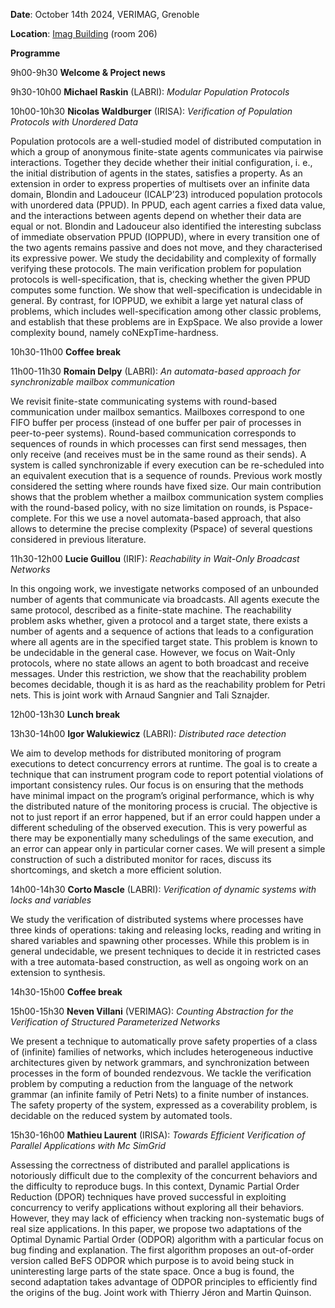 **Date**: October 14th 2024, VERIMAG, Grenoble

**Location**: [Imag Building](https://maps.app.goo.gl/TMhExC3UkwZsivkN8) (room 206)

**Programme**

9h00-9h30 **Welcome & Project news**

9h30-10h00 **Michael Raskin** (LABRI): *Modular Population Protocols*

10h00-10h30 **Nicolas Waldburger** (IRISA): *Verification of Population Protocols with Unordered Data*

Population protocols are a well-studied model of distributed
computation in which a group of anonymous finite-state agents
communicates via pairwise interactions. Together they decide whether
their initial configuration, i. e., the initial distribution of agents
in the states, satisfies a property. As an extension in order to
express properties of multisets over an infinite data domain, Blondin
and Ladouceur (ICALP’23) introduced population protocols with
unordered data (PPUD). In PPUD, each agent carries a fixed data value,
and the interactions between agents depend on whether their data are
equal or not.  Blondin and Ladouceur also identified the interesting
subclass of immediate observation PPUD (IOPPUD), where in every
transition one of the two agents remains passive and does not move,
and they characterised its expressive power.  We study the
decidability and complexity of formally verifying these protocols.
The main verification problem for population protocols is
well-specification, that is, checking whether the given PPUD computes
some function. We show that well-specification is undecidable in
general.  By contrast, for IOPPUD, we exhibit a large yet natural
class of problems, which includes well-specification among other
classic problems, and establish that these problems are in
ExpSpace. We also provide a lower complexity bound, namely
coNExpTime-hardness.

10h30-11h00 **Coffee break**

11h00-11h30 **Romain Delpy** (LABRI): *An automata-based approach for synchronizable mailbox communication*

We revisit finite-state communicating systems with round-based
communication under mailbox semantics. Mailboxes correspond to one
FIFO buffer per process (instead of one buffer per pair of processes
in peer-to-peer systems). Round-based communication corresponds to
sequences of rounds in which processes can first send messages, then
only receive (and receives must be in the same round as their
sends). A system is called synchronizable if every execution can be
re-scheduled into an equivalent execution that is a sequence of
rounds. Previous work mostly considered the setting where rounds have
fixed size. Our main contribution shows that the problem whether a
mailbox communication system complies with the round-based policy,
with no size limitation on rounds, is Pspace-complete. For this we use
a novel automata-based approach, that also allows to determine the
precise complexity (Pspace) of several questions considered in
previous literature.

11h30-12h00 **Lucie Guillou** (IRIF): *Reachability in Wait-Only Broadcast Networks*

In this ongoing work, we investigate networks composed of an unbounded
number of agents that communicate via broadcasts. All agents execute
the same protocol, described as a finite-state machine. The
reachability problem asks whether, given a protocol and a target
state, there exists a number of agents and a sequence of actions that
leads to a configuration where all agents are in the specified target
state. This problem is known to be undecidable in the general
case. However, we focus on Wait-Only protocols, where no state allows
an agent to both broadcast and receive messages. Under this
restriction, we show that the reachability problem becomes decidable,
though it is as hard as the reachability problem for Petri nets.  This
is joint work with Arnaud Sangnier and Tali Sznajder.

12h00-13h30 **Lunch break**

13h30-14h00 **Igor Walukiewicz** (LABRI): *Distributed race detection*

We aim to develop methods for distributed monitoring of program executions to
detect concurrency errors at runtime. The goal is to create a technique that can instrument
program code to report potential violations of important consistency rules. Our
focus is on ensuring that the methods have minimal impact on the program’s
original performance, which is why the distributed nature of the monitoring
process is crucial. The objective is not to just report if an error happened,
but if an error could happen under a different scheduling of the observed
execution. This is very powerful as there may be exponentially many schedulings
of the same execution, and an error can appear only in particular corner cases. 
We will present a simple construction of such a distributed monitor for races,
discuss its shortcomings, and sketch a more efficient solution. 

14h00-14h30 **Corto Mascle** (LABRI): *Verification of dynamic systems with locks and variables*

We study the verification of distributed systems where processes have
three kinds of operations: taking and releasing locks, reading and
writing in shared variables and spawning other processes.  While this
problem is in general undecidable, we present techniques to decide it
in restricted cases with a tree automata-based construction, as well
as ongoing work on an extension to synthesis.

14h30-15h00 **Coffee break**

15h00-15h30 **Neven Villani** (VERIMAG): *Counting Abstraction for the Verification of Structured Parameterized Networks*

We present a technique to automatically prove safety properties of a
class of (infinite) families of networks, which includes heterogeneous
inductive architectures given by network grammars, and synchronization
between processes in the form of bounded rendezvous. We tackle the
verification problem by computing a reduction from the language of the
network grammar (an infinite family of Petri Nets) to a finite number
of instances.  The safety property of the system, expressed as a
coverability problem, is decidable on the reduced system by automated
tools.

15h30-16h00 **Mathieu Laurent** (IRISA): *Towards Efficient Verification of Parallel Applications with Mc SimGrid*

Assessing the correctness of distributed and parallel applications is
notoriously difficult due to the complexity of the concurrent behaviors and the
difficulty to reproduce bugs. In this context, Dynamic Partial Order Reduction
(DPOR) techniques have proved successful in exploiting concurrency to verify
applications without exploring all their behaviors. However, they may lack of
efficiency when tracking non-systematic bugs of real size applications. In this
paper, we propose two adaptations of the Optimal Dynamic Partial Order (ODPOR)
algorithm with a particular focus on bug finding and explanation. The first
algorithm proposes an out-of-order version called BeFS ODPOR which purpose is to
avoid being stuck in uninteresting large parts of the state space. Once a bug is
found, the second adaptation takes advantage of ODPOR principles to efficiently
find the origins of the bug. Joint work with Thierry Jéron and Martin Quinson.


